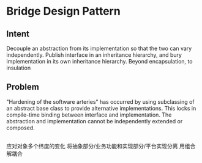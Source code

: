 # Bridge Design Pattern
## Intent
Decouple an abstraction from its implementation so that the two can vary independently.
Publish interface in an inheritance hierarchy, and bury implementation in its own inheritance hierarchy.
Beyond encapsulation, to insulation

## Problem
"Hardening of the software arteries" has occurred by using subclassing of an abstract base class to provide alternative implementations. This locks in compile-time binding between interface and implementation. The abstraction and implementation cannot be independently extended or composed.


## 
应对对象多个纬度的变化
将抽象部分/业务功能和实现部分/平台实现分离
用组合解耦合
